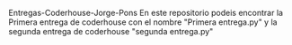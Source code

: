 Entregas-Coderhouse-Jorge-Pons
En este repositorio podeis encontrar la Primera entrega de coderhouse con el nombre "Primera entrega.py" y la segunda entrega de coderhouse "segunda entrega.py"
